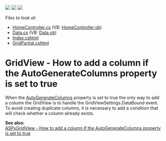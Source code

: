 <!-- default badges list -->
![](https://img.shields.io/endpoint?url=https://codecentral.devexpress.com/api/v1/VersionRange/128549718/14.1.3%2B)
[![](https://img.shields.io/badge/Open_in_DevExpress_Support_Center-FF7200?style=flat-square&logo=DevExpress&logoColor=white)](https://supportcenter.devexpress.com/ticket/details/E20054)
[![](https://img.shields.io/badge/📖_How_to_use_DevExpress_Examples-e9f6fc?style=flat-square)](https://docs.devexpress.com/GeneralInformation/403183)
<!-- default badges end -->
<!-- default file list -->
*Files to look at*:

* [HomeController.cs](./CS/AddColumnAtRunTime/Controllers/HomeController.cs) (VB: [HomeController.vb](./VB/AddColumnAtRunTime/Controllers/HomeController.vb))
* [Data.cs](./CS/AddColumnAtRunTime/Models/Data.cs) (VB: [Data.vb](./VB/AddColumnAtRunTime/Models/Data.vb))
* [Index.cshtml](./CS/AddColumnAtRunTime/Views/Home/Index.cshtml)
* [GridPartial.cshtml](./CS/AddColumnAtRunTime/Views/Shared/GridPartial.cshtml)
<!-- default file list end -->
# GridView - How to add a column if the AutoGenerateColumns property is set to true


<p>When the <a href="http://documentation.devexpress.com/#AspNet/DevExpressWebASPxGridViewASPxGridView_AutoGenerateColumnstopic"><u>AutoGenerateColumns</u></a> property is set to true the only way to add a column the GridView is to handle the GridViewSettings.DataBound event. To avoid creating duplicate columns, it is necessary to add a condition that will check whether a column already exists.</p><p><strong>See also:</strong><strong><br />
</strong><a href="https://www.devexpress.com/Support/Center/p/E3587">ASPxGridView - How to add a column if the AutoGenerateColumns property is set to true</a></p>

<br/>


